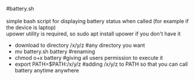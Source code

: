 #battery.sh<br /><br />
simple bash script for displaying battery status when called (for example if the device is laptop)<br />
upower utility is required, so sudo apt install upower if you don't have it
- download to directory /x/y/z      #any directory you want
- mv battery.sh battery             #renaming
- chmod o+x battery                 #giving all users permission to execute it
- export PATH=$PATH:/x/y/z          #adding /x/y/z to PATH so that you can call battery anytime anywhere
